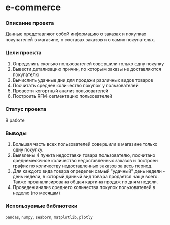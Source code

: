 # e-commerce
### Описание проекта
Данные представляют собой информацию о заказах и покупках покупателей в магазине, о составах заказов и о самих покупателях.
### Цели проекта
1. Определить сколько пользователей совершили только одну покупку
2. Вывести детализацию причин, по которым заказы не доставляются покупателю
3. Вычислить удачные дни для продажи различных видов товаров
4. Посчитать среднее количество покупок у пользователей
5. Провести когортный анализ пользователей
6. Построить RFM-сегментацию пользователей
### Статус проекта
В работе
### Выводы 
1. Большая часть всех пользователей совершили в магазине только одну покупку.
2. Выявлены 4 пункта недоставки товара пользователю, посчитано среднемесячное количество недоставленных заказов и построен график по количеству недоставленных заказов за весь период.
3. Для каждого вида товара определен самый "удачный" день недели - день недели, в который данный вид товара продается чаще всего. Также проанализирована общая картина продаж по дням недели.
4. Проведен анализ среднего количества покупок пользователей в неделю (по месяцам)

### Используемые библиотеки 
<code>pandas</code>, <code>numpy</code>, <code>seaborn</code>, <code>matplotlib</code>, <code>plotly</code>
